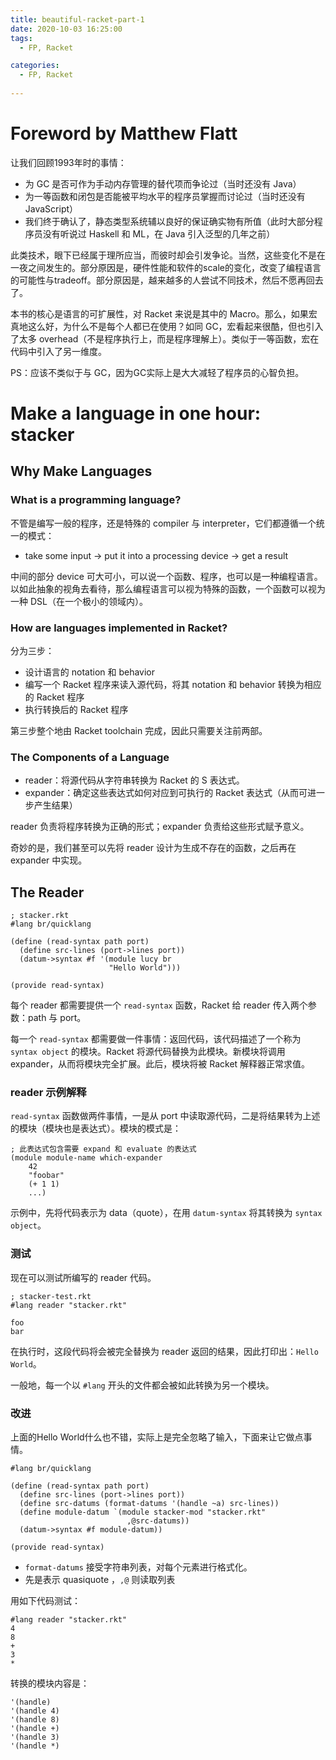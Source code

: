 ```yaml
---
title: beautiful-racket-part-1
date: 2020-10-03 16:25:00
tags:
  - FP, Racket

categories:
  - FP, Racket
    
---
```


# Foreword by Matthew Flatt

让我们回顾1993年时的事情：

* 为 GC 是否可作为手动内存管理的替代项而争论过（当时还没有 Java）
* 为一等函数和闭包是否能被平均水平的程序员掌握而讨论过（当时还没有 JavaScript）
* 我们终于确认了，静态类型系统辅以良好的保证确实物有所值（此时大部分程序员没有听说过 Haskell 和 ML，在 Java 引入泛型的几年之前）

此类技术，眼下已经属于理所应当，而彼时却会引发争论。当然，这些变化不是在一夜之间发生的。部分原因是，硬件性能和软件的scale的变化，改变了编程语言的可能性与tradeoff。部分原因是，越来越多的人尝试不同技术，然后不愿再回去了。

本书的核心是语言的可扩展性，对 Racket 来说是其中的 Macro。那么，如果宏真地这么好，为什么不是每个人都已在使用？如同 GC，宏看起来很酷，但也引入了太多 overhead（不是程序执行上，而是程序理解上）。类似于一等函数，宏在代码中引入了另一维度。

PS：应该不类似于与 GC，因为GC实际上是大大减轻了程序员的心智负担。

# Make a language in one hour: stacker

## Why Make Languages

### What is a programming language?

不管是编写一般的程序，还是特殊的 compiler 与 interpreter，它们都遵循一个统一的模式：

* take some input -> put it into a processing device -> get a result

中间的部分 device 可大可小，可以说一个函数、程序，也可以是一种编程语言。以如此抽象的视角去看待，那么编程语言可以视为特殊的函数，一个函数可以视为一种 DSL（在一个极小的领域内）。

### How are languages implemented in Racket?

分为三步：

* 设计语言的 notation 和 behavior
* 编写一个 Racket 程序来读入源代码，将其 notation 和 behavior 转换为相应的 Racket 程序
* 执行转换后的 Racket 程序

第三步整个地由 Racket toolchain 完成，因此只需要关注前两部。

### The Components of a Language

* reader：将源代码从字符串转换为 Racket 的 S 表达式。
* expander：确定这些表达式如何对应到可执行的 Racket 表达式（从而可进一步产生结果）

reader 负责将程序转换为正确的形式；expander 负责给这些形式赋予意义。

奇妙的是，我们甚至可以先将 reader 设计为生成不存在的函数，之后再在 expander 中实现。

## The Reader

```racket
; stacker.rkt
#lang br/quicklang

(define (read-syntax path port)
  (define src-lines (port->lines port))
  (datum->syntax #f '(module lucy br
                      "Hello World")))

(provide read-syntax)
```

每个 reader 都需要提供一个 `read-syntax` 函数，Racket 给 reader 传入两个参数：path 与 port。

每一个 `read-syntax` 都需要做一件事情：返回代码，该代码描述了一个称为 `syntax object` 的模块。Racket 将源代码替换为此模块。新模块将调用 expander，从而将模块完全扩展。此后，模块将被 Racket 解释器正常求值。

### reader 示例解释

`read-syntax` 函数做两件事情，一是从 port 中读取源代码，二是将结果转为上述的模块（模块也是表达式）。模块的模式是：

```racket
; 此表达式包含需要 expand 和 evaluate 的表达式
(module module-name which-expander
    42
    "foobar"
    (+ 1 1)
    ...)
```

示例中，先将代码表示为 data（quote），在用 `datum-syntax` 将其转换为 `syntax object`。

### 测试

现在可以测试所编写的 reader 代码。

```racket
; stacker-test.rkt
#lang reader "stacker.rkt"

foo
bar
```

在执行时，这段代码将会被完全替换为 reader 返回的结果，因此打印出：`Hello World`。

一般地，每一个以 `#lang` 开头的文件都会被如此转换为另一个模块。

### 改进

上面的Hello World什么也不错，实际上是完全忽略了输入，下面来让它做点事情。

```racket
#lang br/quicklang

(define (read-syntax path port)
  (define src-lines (port->lines port))
  (define src-datums (format-datums '(handle ~a) src-lines))
  (define module-datum `(module stacker-mod "stacker.rkt"
                          ,@src-datums))
  (datum->syntax #f module-datum))

(provide read-syntax)
```

* `format-datums` 接受字符串列表，对每个元素进行格式化。
* 先是表示 quasiquote ，`,@` 则读取列表

用如下代码测试：

```racket
#lang reader "stacker.rkt"
4
8
+
3
*
```

转换的模块内容是：

```
'(handle)
'(handle 4)
'(handle 8)
'(handle +)
'(handle 3)
'(handle *)
```


